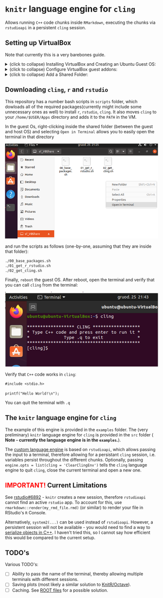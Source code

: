 # `knitr` language engine for `cling`

Allows running `C++` code chunks inside `RMarkdown`, executing the chunks via `rstudioapi` in a persistent `cling` session.

## Setting up VirtualBox

Note that currently this is a very barebones guide.

<details>
<summary>(click to collapse) Installing VirtualBox and Creating an Ubuntu Guest OS:</summary>

+ Start by downloading [VirtualBox](https://www.virtualbox.org/wiki/Downloads) as well as the expansion pack:

    ![](./_img/pic_vb_01.PNG)

+ Install VirtualBox and the expansion pack.

+ Then, download [Ubuntu Desktop 20.04.1 LTS](https://ubuntu.com/download/desktop) (haven't tested with other Linux versions/distributions).

+ Open VirtualBox and click 'New'. Then, set a name and version for this VM:

    ![](./_img/pic_01.PNG)

+ Select the amount of RAM that you want to allocate to this machine.
+ Select the type of virtual harddrive (default - VDI). As for the size - I have used 20 GB (might work with 10 GB, unless you want to compile `cling` yourself - then > 50 GB might be needed).
+ When installing Ubuntu, select the minimal installation size and not to download any updates while installing. This will speed up the installation process and we can always update later.

    ![](./_img/pic_vb_04.PNG)

</details>

<details>
<summary>(click to collapse) Configure VirtualBox guest addons:</summary>

This will allow copy-pasting code between your host machine and the ubuntu guest machine.

Open the terminal and input the following commands:

```
sudo apt-get update && sudo apt-get install -y virtualbox-guest-x11
```

Then, in VirtualBox, in the guest os window, click `Machine -> Settings`:

![](./_img/pic_vb_05.PNG)

In `General`, select the `Advanced` tab and change `Shared Clipboard`

![](./_img/pic_vb_06.PNG)

 to be `Bidirectional`:

![](./_img/pic_vb_07.PNG)

Finally, enable the clipboard between the guest and host os by executing the following command:

```
sudo VBoxClient --clipboard
```

To test this, you can try copying some text from you host machine, and verifying that you can paste in in the guest machine. If it does not work, you might need to `reboot` and again try to enable the clipboard function using ```sudo VBoxClient --clipboard``` .


</details>

<details>
<summary>(click to collapse) Add a Shared Folder:</summary>

<b>Power off your Guest Machine</b>, then select it in VirtualBox and click `Settings`:

![](./_img/pic_vb_10.PNG)

Click on `Shared Folders` on the left panel and the `+` button on the right side:

![](./_img/pic_vb_11.PNG)

Select a folder on your Host machine, which you want to share with the guest machine - this will let you directly save and edit files from your own machine, from inside the VM. Make sure that:

![](./_img/pic_vb_12.PNG)

Note that on your guest OS in ubuntu this will be in `/media/sf_<name_of_folder>`, where `<name_of_folder>` is the folder name that you specified in the above picture.

To access shared folders between the VM and host machine, run the following command from the gues os terminal:

```
sudo adduser $USER vboxsf
```

You will need to reboot the guest OS - you can do this by writing ```sudo reboot``` in the terminal.

Once it finishes rebooting, open the file explorer on the guest machine and click `+ Other Locations` then select `Computer`:

![](./_img/pic_vb_13.PNG)

Then, go to the `media` folder, where you will see the `sf_<name_of_folder>`:

![](./_img/pic_vb_14_1.PNG)

Double clicking it should open the folder. 

If you will see the folder with a red `X`:

![](./_img/pic_vb_14_2.PNG)


It will probably ask you for your guest OS user password - input it and you should see the folder contents. <i>
Note that his might mean that something went wrong and the folders aren't correctly shared, since after reboot it should no longer ask for the password
</i>. 

You can try to create an empty folder there - you should see any new files and folders both in the guest os, as well as the host machine. You can also click `F5` on the keyboard to refresh the folder, in case the files do not appear immediately.


<b>You can copy this repository to the shared folder - this will make it much easier to download and setup cling and such via the provided scripts.</b>

</details>

## Downloading `cling`, `r` and `rstudio`

This repository has a number bash scripts in `scripts` folder, which dowloads all of the required packages(currently might include some unnecessary ones as well) to install `r`, `rstudio`, `cling`. It also moves `cling` to your `/home/$USER/Apps` directory and adds it to the `PATH` in the VM. 

In the guest Os, right-clicking inside the shared folder (between the guest and host OS) and selecting `Open in Terminal` allows you to easily open the terminal in that directory

![](./_img/pic_vb_15.PNG)

and run the scripts as follows (one-by-one, assuming that they are inside that folder):

```
./00_base_packages.sh
./01_get_r_rstudio.sh
./02_get_cling.sh
```

Finally, `reboot` the guest OS. After reboot, open the terminal and verify that you can call `cling` from the terminal:

![](./_img/pic_vb_16.PNG)

Verify that `C++` code works in `cling`:

```
#include <stdio.h>

printf("Hello World!\n");
```

You can quit the terminal with ```.q```

## The `knitr` language engine for `cling`

The example of this engine is provided in the `examples` folder. The (very preliminary) `knitr` language engine for `cling` is provided in the `src` folder (<b> Note - currently the language engine is in the `examples`.</b>). 

 The [custom language engine](https://bookdown.org/yihui/rmarkdown-cookbook/custom-engine.html) is based on `rstudioapi`, which allows passing the input to a terminal, therefore allowing for a persistant `cling` session, i.e. variables persist throughout the different chunks. Optionally, passing `engine.opts = list(cling = 'ClearClingEnv')` tells the `cling` language engine to quit `cling`, close the current terminal and open a new one.

 ## <span style="color:red">IMPORTANT!</span> Current Limitations

 See [rstudio#6892](https://github.com/rstudio/rstudio/issues/6892#issuecomment-630267412) - `knitr` creates a new session, therefore `rstudioapi` cannot find an active `rstudio` app. To account for this, use `rmarkdown::render(my_rmd_file.rmd)` (or similar) to render your file in RStudio's `R` Console.

 Alternatively, `system2(...)` can be used instead of `rstudioapi`. However, a persistent session will not be available - you would need to find a way to [serialize objects in C++](https://isocpp.org/wiki/faq/serialization). I haven't tried this, so I cannot say how efficient this would be compared to the current setup.

 ## TODO's

 Various TODO's:

 * [ ] Ability to pass the name of the terminal, thereby allowing multiple terminals with different sessions.
 * [ ] Saving plots (most likely a similar solution to [KnitR/Octave](https://en.wikiversity.org/wiki/KnitR/Octave)).
 * [ ] Caching. See [ROOT files](https://root.cern.ch/root/html534/guides/users-guide/InputOutput.html) for a possible solution.
